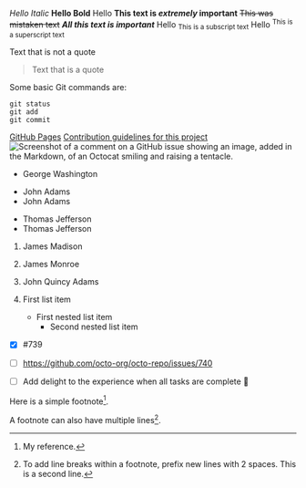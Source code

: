*Hello Italic*
**Hello Bold**
Hello
**This text is _extremely_ important**
~~This was mistaken text~~
***All this text is important***
Hello <sub>This is a subscript text</sub>
Hello <sup>This is a superscript text</sup>

Text that is not a quote

> Text that is a quote

Some basic Git commands are:
```
git status
git add
git commit
```

[GitHub Pages](https://pages.github.com/)
[Contribution guidelines for this project](docs/CONTRIBUTING.md)
![Screenshot of a comment on a GitHub issue showing an image, added in the Markdown, of an Octocat smiling and raising a tentacle.](https://myoctocat.com/assets/images/base-octocat.svg)

- George Washington
* John Adams
* John Adams
+ Thomas Jefferson
+ Thomas Jefferson

1. James Madison
2. James Monroe
3. John Quincy Adams

1. First list item
   - First nested list item
     - Second nested list item

- [x] #739
- [ ] https://github.com/octo-org/octo-repo/issues/740
- [ ] Add delight to the experience when all tasks are complete :tada:


Here is a simple footnote[^1].

A footnote can also have multiple lines[^2].

[^1]: My reference.
[^2]: To add line breaks within a footnote, prefix new lines with 2 spaces.
  This is a second line.


  <!-- This content will not appear in the rendered Markdown -->